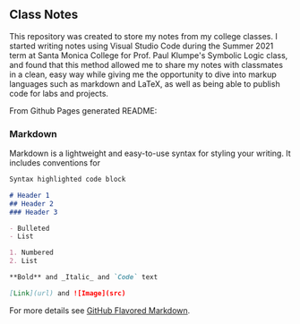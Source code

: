 ## Class Notes
This repository was created to store my notes from my college classes. I started writing notes using Visual Studio Code during the Summer 2021 term at Santa Monica College for Prof. Paul Klumpe's Symbolic Logic class, and found that this method allowed me to share my notes with classmates in a clean, easy way while giving me the opportunity to dive into markup languages such as markdown and LaTeX, as well as being able to publish code for labs and projects.

From Github Pages generated README:

### Markdown

Markdown is a lightweight and easy-to-use syntax for styling your writing. It includes conventions for

```markdown
Syntax highlighted code block

# Header 1
## Header 2
### Header 3

- Bulleted
- List

1. Numbered
2. List

**Bold** and _Italic_ and `Code` text

[Link](url) and ![Image](src)
```

For more details see [GitHub Flavored Markdown](https://guides.github.com/features/mastering-markdown/).

